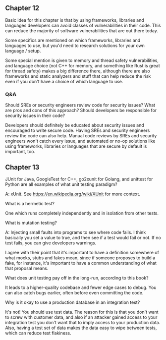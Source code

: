 ## Chapter 12

Basic idea for this chapter is that by using frameworks, libraries and languages developers can avoid classes
of vulnerabilities in their code. This can reduce the majority of software vulnerabilities that are out there today.

Some specifics are mentioned on which frameworks, libraries and languages to use, but you'd need to research solutions
for your own language / setup. 

Some special mention is given to memory and thread safety vulnerabilities, and language choice (not C++ for memory, 
and something like Rust is great for thread safety) makes a big difference there, although
there are also frameworks and static analyzers and stuff that can help reduce the risk even if you don't have a choice
of which language to use.

### Q&A
Should SREs or security engineers review code for security issues? What are pros and cons of this approach? Should
developers be responsible for security issues in their code?

Developers should definitely be educated about security issues and encouraged to write secure code. 
Having SREs and security engineers review the code can also help. Manual code reviews by SREs and security engineers 
won't catch every issue, and automated or no-op solutions like using frameworks, libraries or languages that are secure
by default is important, too.

## Chapter 13

JUnit for Java, GoogleTest for C++, go2xunit for Golang, and unittest for Python are all examples of what unit testing paradigm?

A: xUnit. See https://en.wikipedia.org/wiki/XUnit for more context.

What is a hermetic test?

One which runs completely independently and in isolation from other tests.

What is mutation testing?

A: Injecting small faults into programs to see where code fails. I think basically you set a value to true, and then see
if a test would fail or not. If no test fails, you can give developers warnings.

I agree with their point that it's important to have a definition somewhere of what mocks, stubs and fakes mean, since
if someone proposes to build a fake, for instance, it's important to have a common understanding of what that proposal means.

What does unit testing pay off in the long-run, according to this book?

It leads to a higher-quality codebase and fewer edge cases to debug. You can also catch bugs earlier, often before even committing the code.

Why is it okay to use a production database in an integration test?

It's not! You should use test data. The reason for this is that you don't want to screw with customer data, and also
if an attacker gained access to your integration test you don't want that to imply access to your production data.
Also, having a test set of data makes the data easy to wipe between tests, which can reduce test flakiness.

